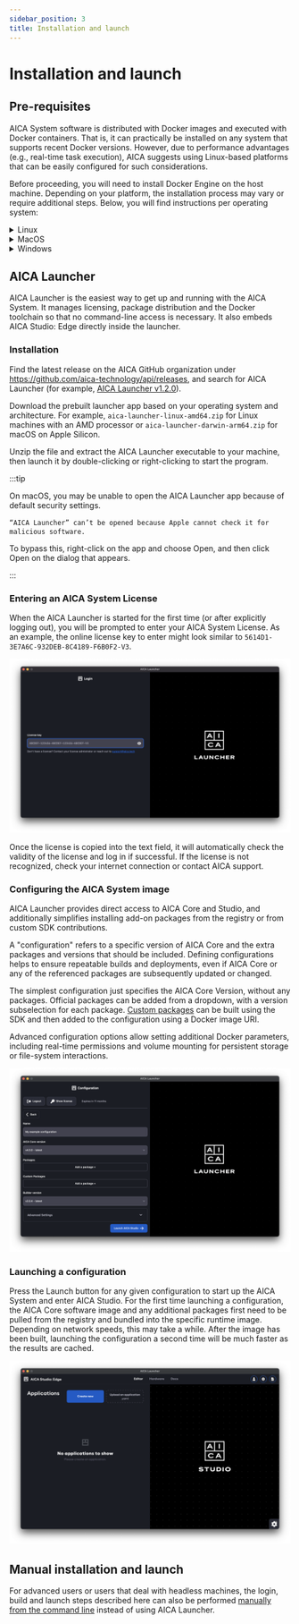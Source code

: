 ```yaml
---
sidebar_position: 3
title: Installation and launch
---
```


# Installation and launch

## Pre-requisites

AICA System software is distributed with Docker images and executed with Docker containers. That is, it can practically
be installed on any system that supports recent Docker versions. However, due to performance advantages (e.g., real-time
task execution), AICA suggests using Linux-based platforms that can be easily configured for such considerations. 

Before proceeding, you will need to install Docker Engine on the host machine. Depending on your platform, the
installation process may vary or require additional steps. Below, you will find instructions per operating system:

<details>
<summary>Linux</summary>

While AICA currently distributes AICA Launcher for Debian-based systems, other distributions where Docker can be
installed work equally as well through any browser. You may find distribution-specific instructions to install Docker
Engine [here](https://docs.docker.com/engine/install/) and follow the manual installation steps to build and run AICA
Core [here](../../reference/manual-installation-launch.md). It is **recommended** that you skip the installation of
Docker Desktop for Linux (see below).

:::note

For Ubuntu users, make sure to follow
the [post installation steps](https://docs.docker.com/engine/install/linux-postinstall/#manage-docker-as-a-non-root-user)
to create the `docker` group and add your user.

:::

:::caution

For Ubuntu users that need **Docker Desktop for Linux**, note that its installation does **not** include all the
necessary dependencies. Follow the instructions from the provided link to ensure that all requirements are met.

When installed, Docker Desktop for Linux can **not** be used to manage images and containers created by the AICA System. 
Additionally, you may experience some issues when using AICA System software due to Docker Desktop's custom
configuration (see [manual installation](../../reference/manual-installation-launch.md) for more details).

:::

</details>

<details>
<summary>MacOS</summary>

The simplest way to install Docker Engine on MacOS is through 
[Docker Desktop](https://docs.docker.com/desktop/setup/install/mac-install/). Ensure that 
[these](../../reference/manual-installation-launch.md#configuring-docker-on-your-linux-or-macos-system) additional configuration steps are
taken.
Note that some limitations may apply regarding commercial use (see relevant article 
[here](https://www.docker.com/blog/revisiting-docker-hub-policies-prioritizing-developer-experience/)).

:::note

The majority of AICA Studio and Launcher features are available on macOS. However:

- Forwarding graphics is currently impossible due to MacOS' incompatibility with OpenGL 2.1+. As a result, tools like
RViz will not be made available through AICA Launcher.
- Realtime applications may be subject to performance limitations due to MacOS' resource management.

:::

</details>

<details>
<summary>Windows</summary>

**No official support is currently provided for Windows machines.** However, with the correct Windows Subsystem for
Linux (WSL) configuration you can install the AICA framework manually. 
<!-- TODO: update/provide link (see [manual installation instructions](../../reference/manual-installation-launch.md) for reference). -->

</details>

## AICA Launcher

AICA Launcher is the easiest way to get up and running with the AICA System. It manages licensing, package distribution
and the Docker toolchain so that no command-line access is necessary. It also embeds AICA Studio: Edge directly inside
the launcher.

### Installation

Find the latest release on the AICA GitHub organization under https://github.com/aica-technology/api/releases, and
search for AICA Launcher (for
example, [AICA Launcher v1.2.0](https://github.com/aica-technology/api/releases/tag/launcher%2Fv1.2.0)).

Download the prebuilt launcher app based on your operating system and architecture. For example,
`aica-launcher-linux-amd64.zip` for Linux machines with an AMD processor or `aica-launcher-darwin-arm64.zip` for macOS
on Apple Silicon.

Unzip the file and extract the AICA Launcher executable to your machine, then launch it by double-clicking or
right-clicking to start the program.

:::tip

On macOS, you may be unable to open the AICA Launcher app because of default security settings.

```
“AICA Launcher” can’t be opened because Apple cannot check it for malicious software.
```

To bypass this, right-click on the app and choose Open, and then click Open on the dialog that appears.

:::

### Entering an AICA System License

When the AICA Launcher is started for the first time (or after explicitly logging out), you will be prompted to enter
your AICA System License. As an example, the online license key to enter might look similar to
`5614D1-3E7A6C-932DEB-8C4189-F6B0F2-V3`.

![aica-launcher-login](../assets/aica-launcher-login.png)

Once the license is copied into the text field, it will automatically check the validity of the license and log in if
successful. If the license is not recognized, check your internet connection
or contact AICA support.

### Configuring the AICA System image

AICA Launcher provides direct access to AICA Core and Studio, and additionally simplifies installing add-on packages
from the registry or from custom SDK contributions.

A "configuration" refers to a specific version of AICA Core and the extra packages and versions that should be included.
Defining configurations helps to ensure repeatable builds and deployments, even if AICA Core or any of the referenced
packages are subsequently updated or changed.

The simplest configuration just specifies the AICA Core Version, without any packages. Official packages can be added
from a dropdown, with a version subselection for each package. [Custom packages](../../reference/intro.md) can be built
using the SDK and then added to the configuration using a Docker image URI.

Advanced configuration options allow setting additional Docker parameters, including real-time permissions and volume
mounting for persistent storage or file-system interactions.

![aica-launcher-package](../assets/aica-launcher-package.png)

### Launching a configuration

Press the Launch button for any given configuration to start up the AICA System and enter AICA Studio. For the
first time launching a configuration, the AICA Core software image and any additional packages first need to be pulled
from the registry and bundled into the specific runtime image. Depending on network speeds, this may take a while. After
the image has been built, launching the configuration a second time will be much faster as the results are cached.

![aica-launcher-studio](../assets/aica-launcher-studio.png)

## Manual installation and launch

For advanced users or users that deal with headless machines, the login, build and launch steps described here can also
be performed [manually from the command line](../../reference/manual-installation-launch.md) instead of using AICA
Launcher.